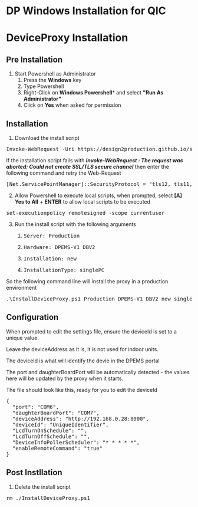 # DP Windows Installation for QIC

# DeviceProxy Installation

## Pre Installation
1. Start Powershell as Administrator
    1. Press the **Windows** key
    2. Type Powershell
    3. Right-Click on **Windows Powershell*** and select **"Run As Administrator"**
    4. Click on **Yes** when asked for permission


## Installation

1. Download the install script
<pre>
Invoke-WebRequest -Uri https://design2production.github.io/scoop-dev/InstallDeviceProxy.ps1 -OutFile InstallDeviceProxy.ps1
</pre>

If the installation script fails with ***Invoke-WebRequest : The request was aborted: Could not create SSL/TLS secure channel*** then enter the following command and retry the Web-Request
<pre>
[Net.ServicePointManager]::SecurityProtocol = "tls12, tls11, tls"
</pre>

2. Allow Powershell to execute local scripts, when prompted, select **[A] Yes to All** + **ENTER** to allow local scripts to be executed
<pre>
set-executionpolicy remotesigned -scope currentuser  
</pre>

3. Run the install script with the following arguments
    1. <pre>Server: Production</pre>
    2. <pre>Hardware: DPEMS-V1_DBV2</pre>
    4. <pre>Installation: new</pre>
    5. <pre>InstallationType: singlePC</pre>
So the following command line will install the proxy in a production environment
<pre>
.\InstallDeviceProxy.ps1 Production DPEMS-V1_DBV2 new singlePC
</pre>

## Configuration
When prompted to edit the settings file, ensure the deviceId is set to a unique value. 

Leave the deviceAddress as it is, it is not used for indoor units.

The deviceId is what will identify the devie in the DPEMS portal

The port and daughterBoardPort will be automatically detected - the values here will be updated by the proxy when it starts.

The file should look like this, ready for you to edit the deviceId

<pre>
{
  "port": "COM6",
  "daughterBoardPort": "COM7",
  "deviceAddress": "http://192.168.0.28:8000",
  "deviceId": "UniqueIdentifier",
  "LcdTurnOnSchedule": "",
  "LcdTurnOffSchedule": "",
  "DeviceInfoPollerScheduler": "* * * * *",
  "enableRemoteCommand": "true"
}
</pre>

## Post Instllation

1. Delete the install script
<pre>
rm ./InstallDeviceProxy.ps1
</pre>
